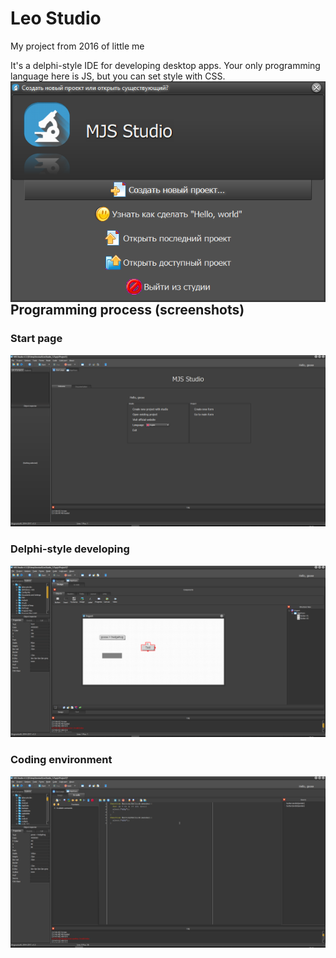 # Leo Studio
My project from 2016 of little me

It's a delphi-style IDE for developing desktop apps. Your only programming language here is JS, but you can set style with CSS.
<img src="./screenshots/1.png" style="float: left" />

## Programming process (screenshots)

### Start page
<img src="./screenshots/2.png"/>

### Delphi-style developing

<img src="./screenshots/3.png"/>

### Coding environment

<img src="./screenshots/4.png"/>
